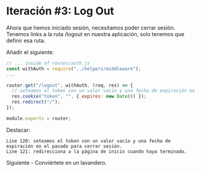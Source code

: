 # Iteración #3: Log Out

Ahora que hemos iniciado sesión, necesitamos poder cerrar sesión. Tenemos links a la ruta /logout en nuestra aplicación, solo tenemos que definir esa ruta.

Añadir el siguiente:

```js
// ... inside of routes/auth.js
const withAuth = require("../helpers/middleware");
...

router.get("/logout", withAuth, (req, res) => {
  // seteamos el token con un valor vacío y una fecha de expiración en el pasado (Jan 1st 1970 00:00:00 GMT)
  res.cookie("token", "", { expires: new Date(0) });
  res.redirect("/");
});

module.exports = router;
```

Destacar:

    Line 120: seteamos el token con un valor vacío y una fecha de expiración en el pasado para cerrar sesión.
    Line 121: redirecciona a la página de inicio cuando haya terminado.

Siguiente - Conviértete en un lavandero.